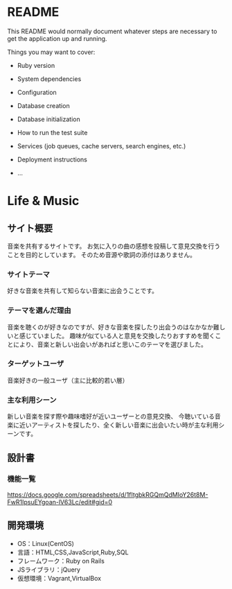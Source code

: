 # README

This README would normally document whatever steps are necessary to get the
application up and running.

Things you may want to cover:

* Ruby version

* System dependencies

* Configuration

* Database creation

* Database initialization

* How to run the test suite

* Services (job queues, cache servers, search engines, etc.)

* Deployment instructions

* ...

# Life & Music

## サイト概要
音楽を共有するサイトです。
お気に入りの曲の感想を投稿して意見交換を行うことを目的としています。
そのため音源や歌詞の添付はありません。

### サイトテーマ
好きな音楽を共有して知らない音楽に出会うことです。

### テーマを選んだ理由
音楽を聴くのが好きなのですが、好きな音楽を探したり出会うのはなかなか難しいと感じていました。
趣味が似ている人と意見を交換したりおすすめを聞くことにより、音楽と新しい出会いがあればと思いこのテーマを選びました。

### ターゲットユーザ
音楽好きの一般ユーザ（主に比較的若い層）

### 主な利用シーン
新しい音楽を探す際や趣味嗜好が近いユーザーとの意見交換、
今聴いている音楽に近いアーティストを探したり、全く新しい音楽に出会いたい時が主な利用シーンです。

## 設計書

### 機能一覧
https://docs.google.com/spreadsheets/d/1fItgbkRGQmQdMIoY26t8M-FwR1IpsuEYgoan-lV63Lc/edit#gid=0

## 開発環境
- OS：Linux(CentOS)
- 言語：HTML,CSS,JavaScript,Ruby,SQL
- フレームワーク：Ruby on Rails
- JSライブラリ：jQuery
- 仮想環境：Vagrant,VirtualBox
